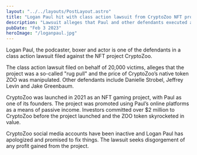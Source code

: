 ```yaml
---
layout: "../../layouts/PostLayout.astro"
title: "Logan Paul hit with class action lawsuit from CryptoZoo NFT project"
description: "Lawsuit alleges that Paul and other defendants executed a rug pull"
pubDate: "Feb 3 2023"
heroImage: "/loganpaul.jpg"
---
```


Logan Paul, the podcaster, boxer and actor is one of the defendants in a class action lawsuit filed against the NFT project CryptoZoo.

The class action lawsuit filed on behalf of 20,000 victims, alleges that the project was a so-called "rug pull" and the price of CryptoZoo’s native token ZOO was manipulated. Other defendants include Danielle Strobel, Jeffrey Levin and Jake Greenbaum.

CryptoZoo was launched in 2021 as an NFT gaming project, with Paul as one of its founders. The project was promoted using Paul’s online platforms as a means of passive income. Investors committed over $2 million to CryptoZoo before the project launched and the ZOO token skyrocketed in value.

CryptoZoo social media accounts have been inactive and Logan Paul has apologized and promised to fix things.
The lawsuit seeks disgorgement of any profit gained from the project.
